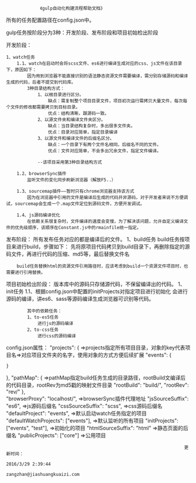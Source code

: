 			     《gulp自动化构建流程帮助文档》

所有的任务配置路径在config.json中。

gulp任务按阶段分为3种：开发阶段、发布阶段和项目初始检出阶段

开发阶段：

	1、watch任务
		1.1、watch在启动时会将scss文件、es6进行编译生成对应的css、js文件在该目录下，原因如下：
			因为用到浏览器不能直接识别的语法静态资源文件需要编译，需分别存储源码和编译生成的代码，后者不提交到代码库。
			3种目录结构方式：
				1、以根目录进行区分。
					缺点：需复制整个项目目录文件，项目初次运行需拷贝大量文件，每次每个文件的修改都需要拷贝到目标目录。
					优点：结构清晰，跟源码一致。
				2、以源文件夹和编译文件夹区分。
					缺点：当目录结构复杂时，多出很多文件夹。
					优点：目录对应简单，指定目录编译
				3、以源文件和编译文件的后缀名区分。
					缺点：一个目录下有两个文件名相同，后缀名不同的文件。
					优点：文件对应简单，不会多出冗余文件，指定文件编译。

				--该项目采用第3种目录结构方式

		1.2、browserSync插件
			监听文件的变化同步刷新浏览器（解放F5..）

		1.3、sourcemap插件——暂时只有chrome浏览器支持该方式
			因为在浏览器中引用的文件是编译后生成的代码并非源码，对于开发者来说不方便调试，sourcemap会生成一个.map文件定位到源码文件，方便开发调试。

		1.4、js源码编译优化
			在依赖关系很复杂时，文件编译的速度会变慢，为了解决该问题，允许自定义编译文件的优先级顺序，该顺序在Constant.js中的rmainfile统一指定。


发布阶段：
	所有发布任务对应的都是编译后的文件。
	1、build任务
        build任务按项目来进行build，步骤如下：
        先将原项目代码拷贝到build目录下，再删除指定的源码文件，再进行代码的压缩、md5等，最后替换文件名

        build任务替换html的资源文件引用路径时，应该考虑到build一个资源文件项目时，也需要进行引用替换。


项目初始检出阶段：
	版本库中的源码只存储源代码，不保留编译出的代码。
	1、init任务
		1.1、根据config.json中配置的initProjects对指定项目进行初始化
			会进行源码的编译，讲es6、sass等源码编译生成浏览器可识别等代码。

			其中的依赖任务：
			1、to-es5任务
				进行js的源码编译
			2、to-css任务
				进行css的源码编译


config.json属性：
"projects": {							=>projects指定所有项目目录，对象的key代表项目名=>对应项目文件夹的名字，使用对象的方式方便后续扩展
	"events": {
  
	}
},
"pathMap": {							=>pathMap指定build任务生成的目录路径，rootBuild文编译后的代码目录，rootRev为md5戳的映射文件目录
	"rootBuild": "build/",
	"rootRev": "rev/"
},				
"browserProxy": "localhost/",			=>browserSync插件代理地址
"jsSourceSuffix": "es6",				=>js源码后缀名
"cssSourceSuffix": "scss",				=>css源码后缀名
"defaultProject": "events",				=>默认启动watch任务指定的项目
"defaultWatchProjects": ["events"],		=>默认监听的所有项目
"initProjects": ["events", "test"],		=>初始化的项目
"htmlSourceSuffix": "html"              =>静态页面的后缀名
"publicProjects": ["core"]    =>公用项目


																		更新时间：
																		2016/3/29 2:39:44
																		zangzhan@jiashuangkuaizi.com

